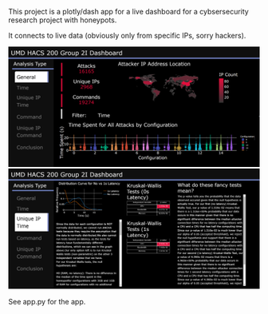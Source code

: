 This project is a plotly/dash app for a live dashboard for a cybsersecurity research project with honeypots.

It connects to live data (obviously only from specific IPs, sorry hackers).

![dashboard_image](dashboard_snippet.png)
![dashboard_image](dashboardsnippet2.png)

See app.py for the app.
